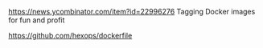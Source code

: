 https://news.ycombinator.com/item?id=22996276 Tagging Docker images for fun and profit

https://github.com/hexops/dockerfile